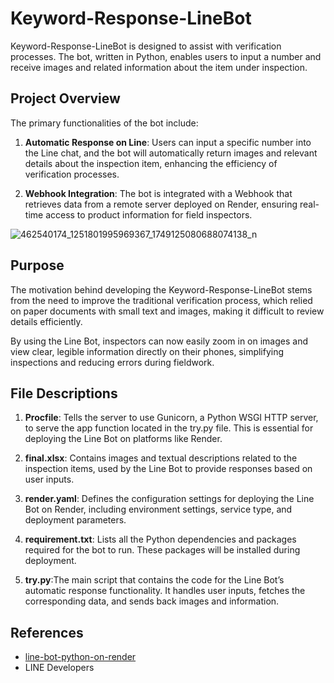 # Keyword-Response-LineBot

Keyword-Response-LineBot is designed to assist with verification processes. The bot, written in Python, enables users to input a number and receive images and related information about the item under inspection.

## Project Overview

The primary functionalities of the bot include:

1. **Automatic Response on Line**: Users can input a specific number into the Line chat, and the bot will automatically return images and relevant details about the inspection item, enhancing the efficiency of verification processes.

2. **Webhook Integration**: The bot is integrated with a Webhook that retrieves data from a remote server deployed on Render, ensuring real-time access to product information for field inspectors.

![462540174_1251801995969367_1749125080688074138_n](https://github.com/user-attachments/assets/6cff5553-4b4c-4851-bec6-3846425dd1a9)



## Purpose

The motivation behind developing the Keyword-Response-LineBot stems from the need to improve the traditional verification process, which relied on paper documents with small text and images, making it difficult to review details efficiently. 

By using the Line Bot, inspectors can now easily zoom in on images and view clear, legible information directly on their phones, simplifying inspections and reducing errors during fieldwork.

## File Descriptions

1. **Procfile**: Tells the server to use Gunicorn, a Python WSGI HTTP server, to serve the app function located in the try.py file. This is essential for deploying the Line Bot on platforms like Render.

2. **final.xlsx**: Contains images and textual descriptions related to the inspection items, used by the Line Bot to provide responses based on user inputs.

3. **render.yaml**: Defines the configuration settings for deploying the Line Bot on Render, including environment settings, service type, and deployment parameters.

4. **requirement.txt**: Lists all the Python dependencies and packages required for the bot to run. These packages will be installed during deployment.

5. **try.py**:The main script that contains the code for the Line Bot’s automatic response functionality. It handles user inputs, fetches the corresponding data, and sends back images and information. 


## References
- [line-bot-python-on-render](https://github.com/haojiwu/line-bot-python-on-render)
- LINE Developers

